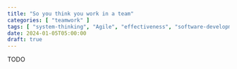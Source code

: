 ```yaml
---
title: "So you think you work in a team"
categories: [ "teamwork" ]
tags: [ "system-thinking", "Agile", "effectiveness", "software-development", "team" ]
date: 2024-01-05T05:00:00
draft: true
---
```


TODO